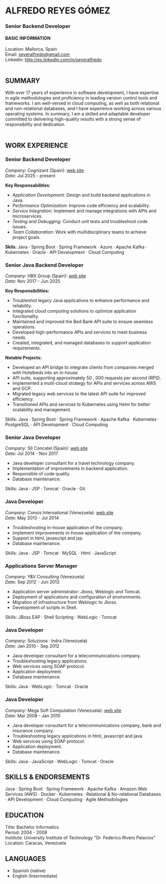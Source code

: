 # ALFREDO REYES GÓMEZ
### Senior Backend Developer
#### BASIC INFORMATION
Location: Mallorca, Spain</br>
Email: seyeralfredo@gmail.com</br>
Linkedin: http://es.linkedin.com/in/seyeralfredo</br>
</br>

## SUMMARY
With over 17 years of experience in software development, I have expertise in agile methodologies and
proficiency in leading version control tools and frameworks. I am well-versed in cloud computing, as well as
both relational and non-relational databases, and I have experience working across various operating
systems. In summary, I am a skilled and adaptable developer committed to delivering high-quality results
with a strong sense of responsibility and dedication.
</br></br>

## WORK EXPERIENCE

### Senior Backend Developer

_Company_: Cognizant (Spain): [web site](https://www.cognizant.com/es/es)</br>
_Date_: Jul 2025 - present</br>

**Key Responsabilities**:

- _Application Development_: Design and build backend applications in Java.
- _Performance Optimization_: Improve code efficiency and scalability.
- _Service Integration_: Implement and manage integrations with APIs and microservices.
- _Testing and Debugging_: Conduct unit tests and troubleshoot code issues.
- _Team Collaboration_: Work with multidisciplinary teams to achieve project goals.

**Skils**: Java · Spring Boot · Spring Framework · Azure · Apache Kafka · Kubernetes · Oracle · API Development · Cloud Computing

### Senior Java Backend Developer

_Company_: HBX Group (Spain): [web site](https://www.hbxgroup.com/)</br>
_Date_: Nov 2017 - Jun 2025</br>

**Key Responsibilities:**

- Troubleshot legacy Java applications to enhance performance and reliability.
- Integrated cloud computing solutions to optimize application functionality.
- Maintained and improved the Bed Bank API suite to ensure seamless operations.
- Developed high-performance APIs and services to meet business needs.
- Created, integrated, and managed databases to support application requirements.

**Notable Projects:**

- Developed an API bridge to integrate clients from companies merged with Hotelbeds into an in-house
- API suite, supporting approximately 50 , 000 requests per second (RPS).
- Implemented a multi-cloud strategy for APIs and services across AWS and GCP.
- Migrated legacy web services to the latest API suite for improved efficiency.
- Transitioned APIs and services to Kubernetes using Helm for better scalability and management.

Skills: Java · Spring Boot · Spring Framework · Apache Kafka · Kubernetes · PostgreSQL · API Development · Cloud Computing

### Senior Java Developer

_Company_: SII Concatel (Spain): [web site](https://siigroup-spain.com/)</br>
_Date_: Jul 2014 - Nov 2017</br>

- Java developer consultant for a travel technology company.
- Implementation of improvements in backend application.
- Responsible of code quality.
- Database maintenance.

Skills: Java · JSP · Tomcat · Oracle · Git

### Java Developer

_Company_: Consis International (Venezuela): [web site](https://www.consisint.com/)</br>
_Date_: May 2013 - Jul 2014</br>

- Troubleshooting in-house application of the company.
- Implement improvements in-house application of the company.
- Support in html, javascript and jsp.
- Database maintenance.

Skills: Java · JSP · Tomcat · MySQL · Html · JavaScript

### Applications Server Manager

_Company_: Y&V Consulting (Venezuela)</br>
_Date_: Sep 2012 - Jun 2013</br>

- Application server administrator: Jboss, Weblogic and Tomcat.
- Deployment of applications and configuration of environments.
- Migration of infrastructure from Weblogic to Jboss.
- Development of scripts in Shell.

Skills: JBoss EAP · Shell Scripting · WebLogic · Tomcat

### Java Developer

_Company_: Soluziona · Indra (Venezuela)</br>
_Date_: Jan 2010 - Sep 2012</br>

- Java developer consultant for a telecommunications company.
- Troubleshooting legacy applications.
- Web services using SOAP protocol.
- Application deployment.
- Database maintenance.

Skills: Java · WebLogic · Tomcat · Oracle

### Java Developer

_Company_: Mega Soft Computation (Venezuela): [web site](https://megasoft.com.ve/)</br>
_Date_: Mar 2008 - Jan 2010</br>

- Java developer consultant for a telecommunications company, bank and insurance company.
- Troubleshooting legacy applications in html, javascript and java.
- Web services using SOAP protocol.
- Application deployment.
- Database maintenance.

Skills: Java · JavaScript · WebLogic · Tomcat · Oracle

## SKILLS & ENDORSEMENTS

Java · Spring Boot · Spring Framework · Apache Kafka · Amazon Web Services (AWS) · Docker · Kubernetes · Relational & No-relational Databases · API Development · Cloud Computing · Agile Methodologies

## EDUCATION

Title: Bachelor Informatics</br>
Period: 2004 - 2008</br>
Institute: University Institute of Technology "Dr. Federico Rivero Palacios"</br>
Location: Caracas, Venezuela</br>

## LANGUAGES

- Spanish (native)
- English (Intermediate)


